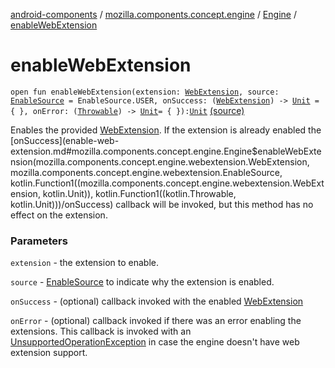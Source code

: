 [android-components](../../index.md) / [mozilla.components.concept.engine](../index.md) / [Engine](index.md) / [enableWebExtension](./enable-web-extension.md)

# enableWebExtension

`open fun enableWebExtension(extension: `[`WebExtension`](../../mozilla.components.concept.engine.webextension/-web-extension/index.md)`, source: `[`EnableSource`](../../mozilla.components.concept.engine.webextension/-enable-source/index.md)` = EnableSource.USER, onSuccess: (`[`WebExtension`](../../mozilla.components.concept.engine.webextension/-web-extension/index.md)`) -> `[`Unit`](https://kotlinlang.org/api/latest/jvm/stdlib/kotlin/-unit/index.html)` = { }, onError: (`[`Throwable`](https://kotlinlang.org/api/latest/jvm/stdlib/kotlin/-throwable/index.html)`) -> `[`Unit`](https://kotlinlang.org/api/latest/jvm/stdlib/kotlin/-unit/index.html)` = { }): `[`Unit`](https://kotlinlang.org/api/latest/jvm/stdlib/kotlin/-unit/index.html) [(source)](https://github.com/mozilla-mobile/android-components/blob/master/components/concept/engine/src/main/java/mozilla/components/concept/engine/Engine.kt#L203)

Enables the provided [WebExtension](../../mozilla.components.concept.engine.webextension/-web-extension/index.md). If the extension is already enabled the [onSuccess](enable-web-extension.md#mozilla.components.concept.engine.Engine$enableWebExtension(mozilla.components.concept.engine.webextension.WebExtension, mozilla.components.concept.engine.webextension.EnableSource, kotlin.Function1((mozilla.components.concept.engine.webextension.WebExtension, kotlin.Unit)), kotlin.Function1((kotlin.Throwable, kotlin.Unit)))/onSuccess)
callback will be invoked, but this method has no effect on the extension.

### Parameters

`extension` - the extension to enable.

`source` - [EnableSource](../../mozilla.components.concept.engine.webextension/-enable-source/index.md) to indicate why the extension is enabled.

`onSuccess` - (optional) callback invoked with the enabled [WebExtension](../../mozilla.components.concept.engine.webextension/-web-extension/index.md)

`onError` - (optional) callback invoked if there was an error enabling
the extensions. This callback is invoked with an [UnsupportedOperationException](https://developer.android.com/reference/java/lang/UnsupportedOperationException.html)
in case the engine doesn't have web extension support.